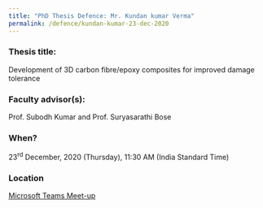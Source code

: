 ```yaml
---
title: "PhD Thesis Defence: Mr. Kundan kumar Verma"
permalink: /defence/kundan-kumar-23-dec-2020
---
```

### Thesis title:
Development of 3D carbon fibre/epoxy composites for improved damage tolerance

### Faculty advisor(s):
Prof. Subodh Kumar and Prof. Suryasarathi Bose

### When?
23<sup>rd</sup> December, 2020 (Thursday), 11:30 AM (India Standard Time)

### Location
<a href="https://teams.microsoft.com/l/meetup-join/19%3ameeting_NGEyN2E2MWMtMWFiZS00OTZlLTliZDItNjVkNDdlODljMDdl%40thread.v2/0?context=%7b%22Tid%22%3a%226f15cd97-f6a7-41e3-b2c5-ad4193976476%22%2c%22Oid%22%3a%2286dab62c-3a58-4241-b1d7-7649f87c6ee0%22%7d" target="_blank">Microsoft Teams Meet-up</a>